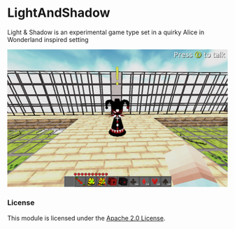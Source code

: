# LightAndShadow
Light &amp; Shadow is an experimental game type set in a quirky Alice in Wonderland inspired setting

![image1](images/2015-10-11-screenshot.png "Choose your team!")


### License

This module is licensed under the [Apache 2.0 License](http://www.apache.org/licenses/LICENSE-2.0.html).
